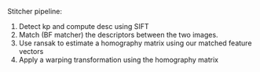 Stitcher pipeline:
 1. Detect kp and compute desc using SIFT
 2. Match (BF matcher) the descriptors between the two images.
 3. Use ransak to estimate a homography matrix using our matched feature vectors
 4. Apply a warping transformation using the homography matrix 
